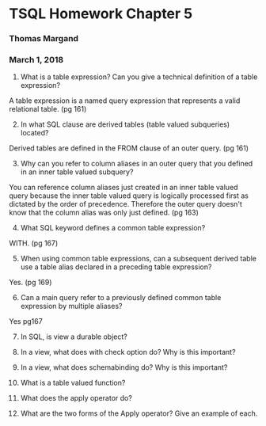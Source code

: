 # TSQL Homework Chapter 5
### Thomas Margand
### March 1, 2018

1. What is a table expression? Can you give a technical definition of a table expression?

A table expression is a named query expression that represents a valid relational table. (pg 161)

2. In what SQL clause are derived tables (table valued subqueries) located?

Derived tables are defined in the FROM clause of an outer query. (pg 161)

3. Why can you refer to column aliases in an outer query that you defined in an inner table valued subquery?

You can reference column aliases just created in an inner table valued query because the inner table valued query is logically processed first as dictated by the order of precedence. Therefore the outer query doesn't know that the column alias was only just defined. (pg 163)

4. What SQL keyword defines a common table expression?

WITH. (pg 167)

5. When using common table expressions, can a subsequent derived table use a table alias declared in a preceding table expression?

Yes. (pg 169)

6. Can a main query refer to a previously defined common table expression by multiple aliases?

Yes pg167

7. In SQL, is view a durable object?

8. In a view, what does with check option do? Why is this important?

9. In a view, what does schemabinding do? Why is this important?

10. What is a table valued function?

11. What does the apply operator do?

12. What are the two forms of the Apply operator? Give an example of each.
